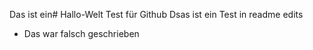 Das ist ein# Hallo-Welt
Test für Github
Dsas ist ein Test in readme edits
 - Das war falsch geschrieben
